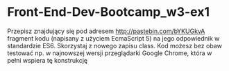 # Front-End-Dev-Bootcamp_w3-ex1

Przepisz znajdujący się pod adresem http://pastebin.com/bYKUGkvA fragment kodu (napisany z użyciem EcmaScript 5) na jego odpowiednik w standardzie ES6. Skorzystaj z nowego zapisu class. Kod możesz bez obaw testować np. w najnowszej wersji przeglądarki Google Chrome, która w pełni wspiera tę konstrukcję
